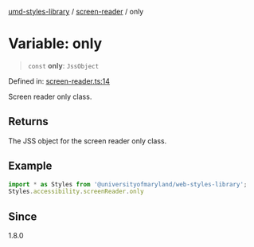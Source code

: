 [umd-styles-library](../wiki/Home) / [screen-reader](../wiki/screen-reader) / only

# Variable: only

> `const` **only**: `JssObject`

Defined in: [screen-reader.ts:14](https://github.com/UMD-Digital/design-system/blob/b84a1da26417f98fb380d4ac66711a7fab0f723e/packages/styles/source/accessibility/screen-reader.ts#L14)

Screen reader only class.

## Returns

The JSS object for the screen reader only class.

## Example

```typescript
import * as Styles from '@universityofmaryland/web-styles-library';
Styles.accessibility.screenReader.only
```

## Since

1.8.0
